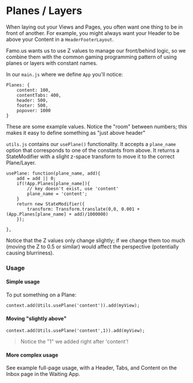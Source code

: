 # Planes / Layers

When laying out your Views and Pages, you often want one thing to be in front of another. For example, you might always want your Header to be above your Content in a `HeaderFooterLayout`.

Famo.us wants us to use Z values to manage our front/behind logic, so we combine them with the common gaming programming pattern of using planes or layers with constant names.

In our `main.js` where we define `App` you'll notice:


    Planes: {
        content: 100,
        contentTabs: 400,
        header: 500,
        footer: 500,
        popover: 1000
    }

These are some example values. Notice the "room" between numbers; this makes it easy to define something as "just above header"

`utils.js` contains our `usePlane()` functionality. It accepts a `plane_name` option that corresponds to one of the constants from above. It returns a StateModifier with a slight z-space transform to move it to the correct Plane/Layer.

    usePlane: function(plane_name, add){
        add = add || 0;
        if(!App.Planes[plane_name]){
            // key doesn't exist, use 'content'
            plane_name = 'content';
        }
        return new StateModifier({
            transform: Transform.translate(0,0, 0.001 + (App.Planes[plane_name] + add)/1000000)
        });

    },

Notice that the Z values only change slightly; if we change them too much (moving the Z to 0.5 or similar) would affect the perspective (potentially causing blurriness).


### Usage

#### Simple usage

To put something on a Plane:

    context.add(Utils.usePlane('content')).add(myView);

#### Moving "slightly above"

    context.add(Utils.usePlane('content',1)).add(myView);

> Notice the "1" we added right after 'content'!

#### More complex usage
See example full-page usage, with a Header, Tabs, and Content on the Inbox page in the Waiting App.
